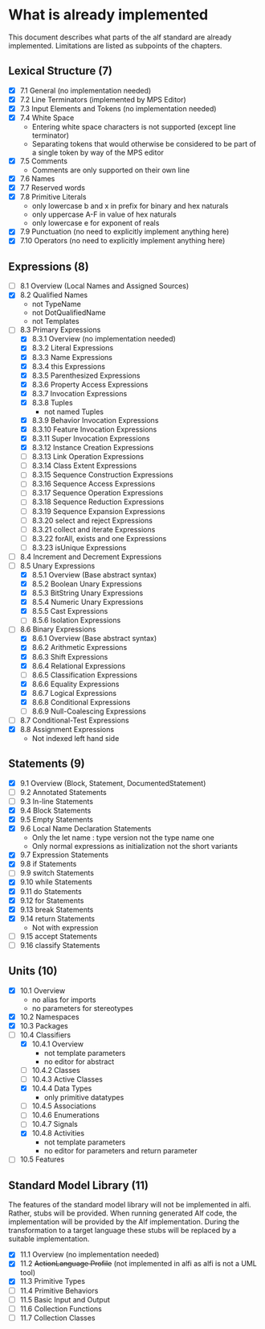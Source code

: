 # What is already implemented

This document describes what parts of the alf standard are already implemented.
Limitations are listed as subpoints of the chapters.

## Lexical Structure (7)

- [x] 7.1 General (no implementation needed)
- [x] 7.2 Line Terminators (implemented by MPS Editor)
- [x] 7.3 Input Elements and Tokens (no implementation needed)
- [x] 7.4 White Space
  - Entering white space characters is not supported (except line terminator)
  - Separating tokens that would otherwise be considered to be part of a single token by way of the MPS editor
- [x] 7.5 Comments
  - Comments are only supported on their own line
- [x] 7.6 Names
- [x] 7.7 Reserved words
- [x] 7.8 Primitive Literals
  - only lowercase b and x in prefix for binary and hex naturals
  - only uppercase A-F in value of hex naturals
  - only lowercase e for exponent of reals
- [x] 7.9 Punctuation (no need to explicitly implement anything here)
- [x] 7.10 Operators (no need to explicitly implement anything here)

## Expressions (8)

- [ ] 8.1 Overview (Local Names and Assigned Sources)
- [x] 8.2 Qualified Names
  - not TypeName
  - not DotQualifiedName
  - not Templates
- [ ] 8.3 Primary Expressions
  - [x] 8.3.1 Overview (no implementation needed)
  - [x] 8.3.2 Literal Expressions
  - [x] 8.3.3 Name Expressions
  - [x] 8.3.4 this Expressions
  - [x] 8.3.5 Parenthesized Expressions
  - [x] 8.3.6 Property Access Expressions
  - [x] 8.3.7 Invocation Expressions
  - [x] 8.3.8 Tuples
    - not named Tuples
  - [x] 8.3.9 Behavior Invocation Expressions
  - [x] 8.3.10 Feature Invocation Expressions
  - [x] 8.3.11 Super Invocation Expressions
  - [x] 8.3.12 Instance Creation Expressions
  - [ ] 8.3.13 Link Operation Expressions
  - [ ] 8.3.14 Class Extent Expressions
  - [ ] 8.3.15 Sequence Construction Expressions
  - [ ] 8.3.16 Sequence Access Expressions
  - [ ] 8.3.17 Sequence Operation Expressions
  - [ ] 8.3.18 Sequence Reduction Expressions
  - [ ] 8.3.19 Sequence Expansion Expressions
  - [ ] 8.3.20 select and reject Expressions
  - [ ] 8.3.21 collect and iterate Expressions
  - [ ] 8.3.22 forAll, exists and one Expressions
  - [ ] 8.3.23 isUnique Expressions
- [ ] 8.4 Increment and Decrement Expressions
- [ ] 8.5 Unary Expressions
  - [x] 8.5.1 Overview (Base abstract syntax)
  - [x] 8.5.2 Boolean Unary Expressions
  - [x] 8.5.3 BitString Unary Expressions
  - [x] 8.5.4 Numeric Unary Expressions
  - [x] 8.5.5 Cast Expressions
  - [ ] 8.5.6 Isolation Expressions
- [ ] 8.6 Binary Expressions
  - [x] 8.6.1 Overview (Base abstract syntax)
  - [x] 8.6.2 Arithmetic Expressions
  - [x] 8.6.3 Shift Expressions
  - [x] 8.6.4 Relational Expressions
  - [ ] 8.6.5 Classification Expressions
  - [x] 8.6.6 Equality Expressions
  - [x] 8.6.7 Logical Expressions
  - [x] 8.6.8 Conditional Expressions
  - [ ] 8.6.9 Null-Coalescing Expressions
- [ ] 8.7 Conditional-Test Expressions
- [x] 8.8 Assignment Expressions
  - Not indexed left hand side

## Statements (9)

- [x] 9.1 Overview (Block, Statement, DocumentedStatement)
- [ ] 9.2 Annotated Statements
- [ ] 9.3 In-line Statements
- [x] 9.4 Block Statements
- [x] 9.5 Empty Statements
- [x] 9.6 Local Name Declaration Statements
  - Only the let name : type version not the type name one
  - Only normal expressions as initialization not the short variants
- [x] 9.7 Expression Statements
- [x] 9.8 if Statements
- [ ] 9.9 switch Statements
- [x] 9.10 while Statements
- [x] 9.11 do Statements
- [x] 9.12 for Statements
- [x] 9.13 break Statements
- [x] 9.14 return Statements
  - Not with expression
- [ ] 9.15 accept Statements
- [ ] 9.16 classify Statements

## Units (10)

- [x] 10.1 Overview
  - no alias for imports
  - no parameters for stereotypes
- [x] 10.2 Namespaces
- [x] 10.3 Packages
- [ ] 10.4 Classifiers
  - [x] 10.4.1 Overview
    - not template parameters
    - no editor for abstract
  - [ ] 10.4.2 Classes
  - [ ] 10.4.3 Active Classes
  - [x] 10.4.4 Data Types
    - only primitive datatypes
  - [ ] 10.4.5 Associations
  - [ ] 10.4.6 Enumerations
  - [ ] 10.4.7 Signals
  - [x] 10.4.8 Activities
    - not template parameters
    - no editor for parameters and return parameter
- [ ] 10.5 Features

## Standard Model Library (11)

The features of the standard model library will not be implemented in alfi.
Rather, stubs will be provided.
When running generated Alf code, the implementation will be provided by the Alf implementation.
During the transformation to a target language these stubs will be replaced by a suitable implementation.

- [x] 11.1 Overview (no implementation needed)
- [x] 11.2 ~~ActionLanguage Profile~~ (not implemented in alfi as alfi is not a UML tool)
- [x] 11.3 Primitive Types
- [ ] 11.4 Primitive Behaviors
- [ ] 11.5 Basic Input and Output
- [ ] 11.6 Collection Functions
- [ ] 11.7 Collection Classes
